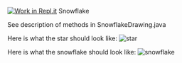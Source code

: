 [![Work in Repl.it](https://classroom.github.com/assets/work-in-replit-14baed9a392b3a25080506f3b7b6d57f295ec2978f6f33ec97e36a161684cbe9.svg)](https://classroom.github.com/online_ide?assignment_repo_id=3715705&assignment_repo_type=AssignmentRepo)
Snowflake


See description of methods in SnowflakeDrawing.java

Here is what the star should look like:
![star](https://user-images.githubusercontent.com/28961298/99722760-bff5da00-2a76-11eb-90e3-c78d4b1e9993.jpg)

Here is what the snowflake should look like:
![snowflake](https://user-images.githubusercontent.com/28961298/99722810-d865f480-2a76-11eb-8b79-bff7e2f5db6c.jpg)

